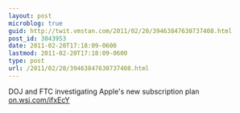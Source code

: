 ```yaml
---
layout: post
microblog: true
guid: http://twit.vmstan.com/2011/02/20/39463847630737408.html
post_id: 3043953
date: 2011-02-20T17:18:09-0600
lastmod: 2011-02-20T17:18:09-0600
type: post
url: /2011/02/20/39463847630737408.html
---
```

DOJ and FTC investigating Apple's new subscription plan [on.wsj.com/ifxEcY](http://on.wsj.com/ifxEcY)
